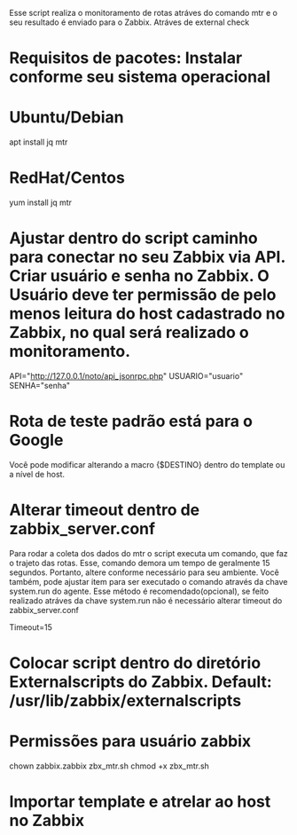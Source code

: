 Esse script realiza o monitoramento de rotas atráves do comando mtr e o seu resultado é enviado para o Zabbix. Atráves de external check


# Requisitos de pacotes: Instalar conforme seu sistema operacional

# Ubuntu/Debian
apt install jq mtr

# RedHat/Centos
yum install jq mtr

# Ajustar dentro do script caminho para conectar no seu Zabbix via API. Criar usuário e senha no Zabbix. O Usuário deve ter permissão de pelo menos leitura do host cadastrado no Zabbix, no qual será realizado o monitoramento.
API="http://127.0.0.1/noto/api_jsonrpc.php"
USUARIO="usuario"
SENHA="senha"

# Rota de teste padrão está para o Google
Você pode modificar alterando a macro {$DESTINO} dentro do template ou a nível de host.

# Alterar timeout dentro de zabbix_server.conf
Para rodar a coleta dos dados do mtr o script executa um comando, que faz o trajeto das rotas. Esse, comando demora um tempo de geralmente 15 segundos. Portanto,
altere conforme necessário para seu ambiente. Você também, pode ajustar item para ser executado o comando através da chave system.run do agente. Esse método é 
recomendado(opcional), se feito realizado atráves da chave system.run não é necessário alterar timeout do zabbix_server.conf

Timeout=15

# Colocar script dentro do diretório Externalscripts do Zabbix. Default: /usr/lib/zabbix/externalscripts
# Permissões para usuário zabbix
chown zabbix.zabbix zbx_mtr.sh
chmod +x zbx_mtr.sh

# Importar template e atrelar ao host no Zabbix







